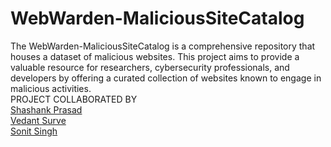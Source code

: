 # WebWarden-MaliciousSiteCatalog
The WebWarden-MaliciousSiteCatalog is a comprehensive repository that houses a dataset of malicious websites.  This project aims to provide a valuable resource for researchers, cybersecurity professionals, and developers by offering a curated collection of websites known to engage in malicious activities. <br>
PROJECT COLLABORATED BY<br>
[Shashank Prasad](https://github.com/PrasadShashank)<br>
[Vedant Surve](https://github.com/SurveVedant)<br>
[Sonit Singh](https://github.com/Sonit51)<br>
